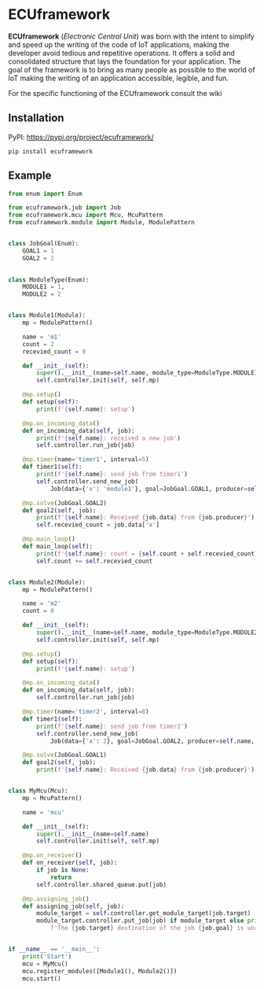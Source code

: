 # ECUframework

**ECUframework** (*Electronic Central Unit*) was born with the intent to simplify and speed up the writing of the code of IoT applications, making the developer avoid tedious and repetitive operations. It offers a solid and consolidated structure that lays the foundation for your application.
The goal of the framework is to bring as many people as possible to the world of IoT making the writing of an application accessible, legible, and fun.

For the specific functioning of the ECUframework consult the wiki

## Installation
PyPI: https://pypi.org/project/ecuframework/
    
    pip install ecuframework


## Example
```python
from enum import Enum

from ecuframework.job import Job
from ecuframework.mcu import Mcu, McuPattern
from ecuframework.module import Module, ModulePattern


class JobGoal(Enum):
    GOAL1 = 1
    GOAL2 = 2
    

class ModuleType(Enum):
    MODULE1 = 1,
    MODULE2 = 2


class Module1(Module):
    mp = ModulePattern()

    name = 'm1'
    count = 2
    recevied_count = 0

    def __init__(self):
        super().__init__(name=self.name, module_type=ModuleType.MODULE1)
        self.controller.init(self, self.mp)

    @mp.setup()
    def setup(self):
        print(f'{self.name}: setup')

    @mp.on_incoming_data()
    def on_incoming_data(self, job):
        print(f'{self.name}: received a new job')
        self.controller.run_job(job)

    @mp.timer(name='timer1', interval=5)
    def timer1(self):
        print(f'{self.name}: send job from timer1')
        self.controller.send_new_job(
            Job(data={'x': 'module1'}, goal=JobGoal.GOAL1, producer=self.name, target=ModuleType.MODULE2))

    @mp.solve(JobGoal.GOAL2)
    def goal2(self, job):
        print(f'{self.name}: Received {job.data} from {job.producer}')
        self.recevied_count = job.data['x']

    @mp.main_loop()
    def main_loop(self):
        print(f'{self.name}: count = {self.count + self.recevied_count}')
        self.count += self.recevied_count


class Module2(Module):
    mp = ModulePattern()

    name = 'm2'
    count = 0

    def __init__(self):
        super().__init__(name=self.name, module_type=ModuleType.MODULE2)
        self.controller.init(self, self.mp)

    @mp.setup()
    def setup(self):
        print(f'{self.name}: setup')

    @mp.on_incoming_data()
    def on_incoming_data(self, job):
        self.controller.run_job(job)

    @mp.timer(name='timer2', interval=8)
    def timer1(self):
        print(f'{self.name}: send job from timer2')
        self.controller.send_new_job(
            Job(data={'x': 2}, goal=JobGoal.GOAL2, producer=self.name, target=ModuleType.MODULE1))

    @mp.solve(JobGoal.GOAL1)
    def goal2(self, job):
        print(f'{self.name}: Received {job.data} from {job.producer}')


class MyMcu(Mcu):
    mp = McuPattern()

    name = 'mcu'

    def __init__(self):
        super().__init__(name=self.name)
        self.controller.init(self, self.mp)

    @mp.on_receiver()
    def on_receiver(self, job):
        if job is None:
            return
        self.controller.shared_queue.put(job)

    @mp.assigning_job()
    def assigning_job(self, job):
        module_target = self.controller.get_module_target(job.target)
        module_target.controller.put_job(job) if module_target else print(
            f'The {job.target} destination of the job {job.goal} is unreachable')


if __name__ == '__main__':
    print('Start')
    mcu = MyMcu()
    mcu.register_modules([Module1(), Module2()])
    mcu.start()
```
